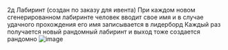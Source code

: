 2д Лабиринт (создан по заказу для ивента)
При каждом новом сгенерированном лабиринте человек вводит свое имя и в случае удачного прохождения его имя записывается в лидерборд
Каждый раз получается новый рандомный лабиринт и выход тоже создается рандомно
![image](https://github.com/zhizhikkkk/Maze2D/assets/98708550/e6ff8f34-c5f2-4abc-9525-8d8c35779147)
